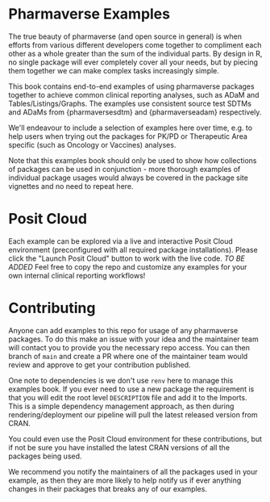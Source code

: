 # Pharmaverse Examples
The true beauty of pharmaverse (and open source in general) is when efforts from
various different developers come together to compliment each other as a whole
greater than the sum of the individual parts. By design in R, no single package
will ever completely cover all your needs, but by piecing them together we can
make complex tasks increasingly simple.

This book contains end-to-end examples of using pharmaverse packages together to
achieve common clinical reporting analyses, such as ADaM and Tables/Listings/Graphs.
The examples use consistent source test SDTMs and ADaMs from {pharmaversesdtm}
and {pharmaverseadam} respectively.

We'll endeavour to include a selection of examples here over time, e.g. to help
users when trying out the packages for PK/PD or Therapeutic Area specific
(such as Oncology or Vaccines) analyses.

Note that this examples book should only be used to show how collections of
packages can be used in conjunction - more thorough examples of individual
package usages would always be covered in the package site vignettes and no
need to repeat here.

# Posit Cloud
Each example can be explored via a live and interactive Posit Cloud environment
(preconfigured with all required package installations).
Please click the "Launch Posit Cloud" button to work with the live code. _TO BE ADDED_
Feel free to copy the repo and customize any examples for your own internal
clinical reporting workflows!

# Contributing
Anyone can add examples to this repo for usage of any pharmaverse packages.
To do this make an issue with your idea and the maintainer team will contact
you to provide you the necessary repo access.
You can then branch of `main` and create a PR where one of the maintainer
team would review and approve to get your contribution published.

One note to dependencies is we don't use `renv` here to manage this examples
book. If you ever need to use a new package the requirement is that you will edit
the root level `DESCRIPTION` file and add it to the Imports. This is a
simple dependency management approach, as then during rendering/deployment our
pipeline will pull the latest released version from CRAN.

You could even use the Posit Cloud environment for these contributions, but if not
be sure you have installed the latest CRAN versions of all the packages being used.

We recommend you notify the maintainers of all the packages used in your example,
as then they are more likely to help notify us if ever anything changes in their
packages that breaks any of our examples.
